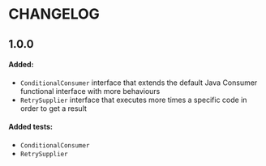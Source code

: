 # CHANGELOG

## 1.0.0

#### Added:

- ```ConditionalConsumer``` interface that extends the default Java Consumer functional interface with more behaviours
- ```RetrySupplier``` interface that executes more times a specific code in order to get a result

#### Added tests:

- ```ConditionalConsumer```
- ```RetrySupplier```